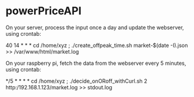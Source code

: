 # powerPriceAPI

On your server, process the input once a day and update the webserver, using crontab:

40 14 * * *      cd /home/xyz ; ./create_offpeak_time.sh  market-$(date -I).json >> /var/www/html/market.log

On your raspberry pi, fetch the data from the webserver every 5 minutes, using crontab:

*/5 * * * * cd /home/xyz ; ./decide_onORoff_withCurl.sh 2 http:/192.168.1.123/market.log >> stdout.log
